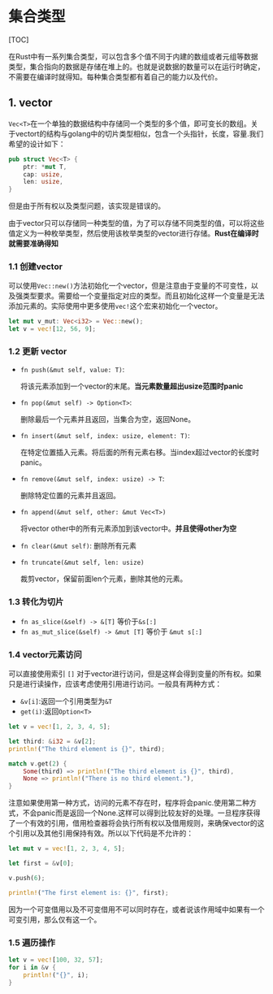 # 集合类型

[TOC]

在Rust中有一系列集合类型，可以包含多个值不同于内建的数组或者元组等数据类型，集合指向的数据是存储在堆上的。也就是说数据的数量可以在运行时确定，不需要在编译时就得知。每种集合类型都有着自己的能力以及代价。

## 1. vector 

`Vec<T>`在一个单独的数据结构中存储同一个类型的多个值，即可变长的数组。关于vectort的结构与golang中的切片类型相似，包含一个头指针，长度，容量.我们希望的设计如下：

```rust
pub struct Vec<T> {
    ptr: *mut T,
    cap: usize,
    len: usize,
}
```

但是由于所有权以及类型问题，该实现是错误的。

由于vector只可以存储同一种类型的值，为了可以存储不同类型的值，可以将这些值定义为一种枚举类型，然后使用该枚举类型的vector进行存储。**Rust在编译时就需要准确得知**

### 1.1 创建vector

可以使用`Vec::new()`方法初始化一个vector，但是注意由于变量的不可变性，以及强类型要求。需要给一个变量指定对应的类型。而且初始化这样一个变量是无法添加元素的。实际使用中更多使用`vec!`这个宏来初始化一个vector。

```rust
let mut v_mut: Vec<i32> = Vec::new();
let v = vec![12, 56, 9];
```

### 1.2 更新 vector

+ `fn push(&mut self, value: T)`:

  将该元素添加到一个vector的末尾。**当元素数量超出usize范围时panic**

+ `fn pop(&mut self) -> Option<T>`:

  删除最后一个元素并且返回，当集合为空，返回None。

+ `fn insert(&mut self, index: usize, element: T)`:

  在特定位置插入元素。将后面的所有元素右移。当index超过vector的长度时panic。

+ `fn remove(&mut self, index: usize) -> T`:

  删除特定位置的元素并且返回。

+ `fn append(&mut self, other: &mut Vec<T>)`

  将vector other中的所有元素添加到该vector中。**并且使得other为空**

+ `fn clear(&mut self)`:
  删除所有元素

+ `fn truncate(&mut self, len: usize)`

  裁剪vector，保留前面len个元素，删除其他的元素。

### 1.3 转化为切片

+ `fn as_slice(&self) -> &[T]` 等价于`&s[:]`
+ `fn as_mut_slice(&self) -> &mut [T]` 等价于 `&mut s[:]`

### 1.4 vector元素访问

可以直接使用索引 `[]` 对于vector进行访问，但是这样会得到变量的所有权。如果只是进行读操作，应该考虑使用引用进行访问。一般具有两种方式：

+ `&v[i]`:返回一个引用类型为`&T`
+ `get(i)`:返回`Option<T>`

```rust
let v = vec![1, 2, 3, 4, 5];

let third: &i32 = &v[2];
println!("The third element is {}", third);

match v.get(2) {
    Some(third) => println!("The third element is {}", third),
    None => println!("There is no third element."),
}
```

注意如果使用第一种方式，访问的元素不存在时，程序将会panic.使用第二种方式，不会panic而是返回一个None.这样可以得到比较友好的处理。一旦程序获得了一个有效的引用，借用检查器将会执行所有权以及借用规则，来确保vector的这个引用以及其他引用保持有效。所以以下代码是不允许的：

```rust
let mut v = vec![1, 2, 3, 4, 5];

let first = &v[0];

v.push(6);

println!("The first element is: {}", first);
```

因为一个可变借用以及不可变借用不可以同时存在，或者说该作用域中如果有一个可变引用，那么仅有这一个。

### 1.5 遍历操作

```rust
let v = vec![100, 32, 57];
for i in &v {
    println!("{}", i);
}
```

